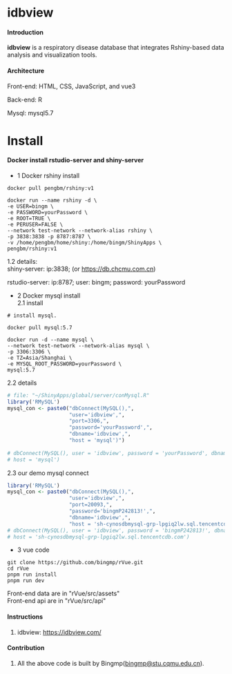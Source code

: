 # idbview

#### Introduction

**idbview** is a respiratory disease database that integrates Rshiny-based data analysis and visualization tools.  

#### Architecture

Front-end: HTML, CSS, JavaScript, and vue3  

Back-end: R  

Mysql: mysql5.7  

# Install

#### Docker install rstudio-server and shiny-server

- 1 Docker rshiny install

``` shell
docker pull pengbm/rshiny:v1

docker run --name rshiny -d \
-e USER=bingm \
-e PASSWORD=yourPassword \
-e ROOT=TRUE \
-e PERUSER=FALSE \
--network test-network --network-alias rshiny \
-p 3838:3838 -p 8787:8787 \
-v /home/pengbm/home/shiny:/home/bingm/ShinyApps \
pengbm/rshiny:v1
```
1.2 details:  
shiny-server: ip:3838; (or https://db.chcmu.com.cn)  

rstudio-server: ip:8787;  user: bingm;  password: yourPassword


- 2 Docker mysql install  
2.1 install  
``` shell
# install mysql.

docker pull mysql:5.7

docker run -d --name mysql \
--network test-network --network-alias mysql \
-p 3306:3306 \
-e TZ=Asia/Shanghai \
-e MYSQL_ROOT_PASSWORD=yourPassword \
mysql:5.7
```

2.2 details  
```r
# file: "~/ShinyApps/global/server/conMysql.R"
library('RMySQL')
mysql_con <- paste0("dbConnect(MySQL(),",
                    "user='idbview',",
                    "port=3306,",
                    "password='yourPassword',",
                    "dbname='idbview',",
                    "host = 'mysql')")
                    
# dbConnect(MySQL(), user = 'idbview', password = 'yourPassword', dbname = 'idbview',
# host = 'mysql')
```                 
2.3 our demo mysql connect  
```r
library('RMySQL')
mysql_con <- paste0("dbConnect(MySQL(),",
                    "user='idbview',",
                    "port=20093,",
                    "password='bingmP242813!',",
                    "dbname='idbview',",
                    "host = 'sh-cynosdbmysql-grp-lpgiq2lw.sql.tencentcdb.com')")
# dbConnect(MySQL(), user = 'idbview', password = 'bingmP242813!', dbname = 'idbview',
# host = 'sh-cynosdbmysql-grp-lpgiq2lw.sql.tencentcdb.com')
```

- 3 vue code

``` shell
git clone https://github.com/bingmp/rVue.git
cd rVue
pnpm run install
pnpm run dev
```
Front-end data are in "rVue/src/assets"  
Front-end api are in "rVue/src/api"

#### Instructions

1.  idbview: <https://idbview.com/>

#### Contribution

1.  All the above code is built by Bingmp(bingmp@stu.cqmu.edu.cn).
